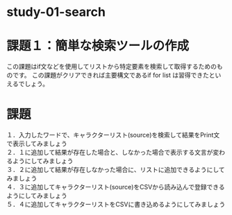 # study-01-search
# 課題１：簡単な検索ツールの作成
この課題はif文などを使用してリストから特定要素を検索して取得するためのものです。
この課題がクリアできれば主要構文であるif for list は習得できたといえるでしょう。


# 課題
１．入力したワードで、キャラクターリスト(source)を検索して結果をPrint文で表示してみましょう<br>
２．１に追加して結果が存在した場合と、しなかった場合で表示する文言が変わるようにしてみましょう<br>
３．２に追加して結果が存在しなかった場合に、リストに追加できるようにしてみましょう<br>
４．３に追加してキャラクターリスト(source)をCSVから読み込んで登録できるようにしてみましょう<br>
５．４に追加してキャラクターリストをCSVに書き込めるようにしてみましょう
